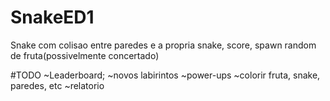 # SnakeED1

Snake com colisao entre paredes e a propria snake, score, spawn random de fruta(possivelmente concertado)

#TODO
~Leaderboard;
~novos labirintos
~power-ups
~colorir fruta, snake, paredes, etc
~relatorio
